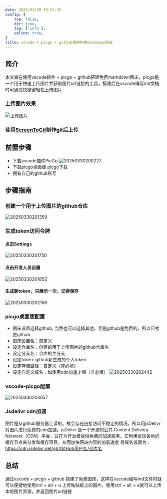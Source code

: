 ```yaml
---
date: 2025/03/30 19:51:35 
config: {
    top: false,
    dir: true,
    tag: ['info'],
    valine: true,
}
title: vscode + picgo + github搭建免费markdown图床
---
```


## 简介
本文旨在使用vscode插件 + picgo + github搭建免费markdown图床，picgo是一个用于快速上传图片并获取图片url链接的工具，搭建后在vscode编写md文档时可通过快捷键轻松上传图片

### 上传图片效果
![上传图片](https://cdn.jsdelivr.net/gh/linyonglu/cloudImg/blogs/picture上传图片.gif)
### 使用[ScreenToGif](https://www.screentogif.com/)制作gif后上传

## 前置步骤
- 下载vscode插件PicGo
![20250330200227](https://cdn.jsdelivr.net/gh/linyonglu/cloudImg/blogs/picture20250330200227.png)
- 下载picgo桌面版
[picgo下载](https://github.com/Molunerfinn/PicGo/releases)
- 拥有自己的github账号

## 步骤指南

### 创建一个用于上传图片的github仓库
![20250330201359](https://cdn.jsdelivr.net/gh/linyonglu/cloudImg/blogs/picture20250330201359.png)
### 生成token访问令牌
#### 点击Settings
![20250330201750](https://cdn.jsdelivr.net/gh/linyonglu/cloudImg/blogs/picture20250330201750.png)
#### 点击开发人员设置
![20250330201852](https://cdn.jsdelivr.net/gh/linyonglu/cloudImg/blogs/picture20250330201852.png)
#### 生成新token，只展示一次，记得保存
![20250330202156](https://cdn.jsdelivr.net/gh/linyonglu/cloudImg/blogs/picture20250330202156.png)

### picgo桌面版配置
- 图床设置选择github, 当然也可以选择其他，但是github是免费的，所以只考虑github
- 图床设置名：自定义
- 设定仓库名：创建的用于上传图片的github仓库名
- 设定分支名：仓库的主分支
- 设定token: github新生成的个人token
- 设定存储路径：自定义（非必填）
- 设定自定义域名：如使用cdn加速才填（非必填）
![20250330202442](https://cdn.jsdelivr.net/gh/linyonglu/cloudImg/blogs/picture20250330202442.png)

### vscode-picgo配置
![20250330203057](https://cdn.jsdelivr.net/gh/linyonglu/cloudImg/blogs/picture20250330203057.png)

### Jsdelivr cdn加速
图片是从github服务器上读的，故会存在链接访问不稳定的情况，所以用jsDelivr对图片进行免费的cdn加速。jsDelivr 是一个开源的公共 Content Delivery Network（CDN）平台，旨在为开发者提供免费的加速服务。它利用全球各地的缓存节点来分发和缓存项目，从而加快网站内容的加载速度
将域名设置为：https://cdn.jsdelivr.net/gh/GitHub用户名/仓库名

## 总结
通过vscode + picgo + github 搭建了免费图床，这样在vscode编写md文件时就可以便捷地使用ctrl + alt + u 上传粘贴板上的图片，使用ctrl + alt + e就可以上传本地图片资源，并返回图片url链接
